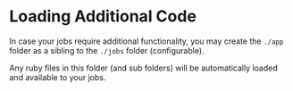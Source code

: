 # Loading Additional Code

In case your jobs require additional functionality, you may create the `./app` folder as a sibling to the `./jobs` folder \(configurable\).

Any ruby files in this folder \(and sub folders\) will be automatically loaded and available to your jobs.

